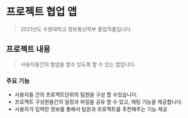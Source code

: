 # 프로젝트 협업 앱
> 2021년도 수원대학교 정보통신학부 졸업작품입니다.
  

## 프로젝트 내용
> 사용자들간의 협업을 할수 있도록 할 수 있는 앱입니다.


### 주요 기능
- 사용자들 간의 프로젝트단위의 팀원을 구성 할 수있습니다.
- 프로젝트 구성원들간의 일정과 파일을 공유 할 수 있고, 채팅 기능을 제공합니다.
- 사용자가 입력한 정보를 통해서 팀원과 프로젝트를 추천해주는 기능 제공




